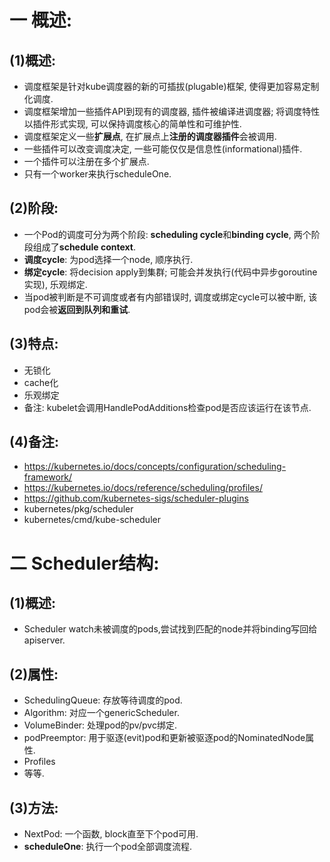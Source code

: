 # 一 概述:
## (1)概述:
- 调度框架是针对kube调度器的新的可插拔(plugable)框架, 使得更加容易定制化调度.
- 调度框架增加一些插件API到现有的调度器, 插件被编译进调度器; 将调度特性以插件形式实现, 可以保持调度核心的简单性和可维护性.
- 调度框架定义一些**扩展点**, 在扩展点上**注册的调度器插件**会被调用.
- 一些插件可以改变调度决定, 一些可能仅仅是信息性(informational)插件.
- 一个插件可以注册在多个扩展点.
- 只有一个worker来执行scheduleOne.

## (2)阶段:
- 一个Pod的调度可分为两个阶段: **scheduling cycle**和**binding cycle**, 两个阶段组成了**schedule context**.
- **调度cycle**: 为pod选择一个node, 顺序执行.
- **绑定cycle**: 将decision apply到集群; 可能会并发执行(代码中异步goroutine实现), 乐观绑定.
- 当pod被判断是不可调度或者有内部错误时, 调度或绑定cycle可以被中断, 该pod会被**返回到队列和重试**.

## (3)特点:
- 无锁化
- cache化
- 乐观绑定
- 备注: kubelet会调用HandlePodAdditions检查pod是否应该运行在该节点.

## (4)备注:
- https://kubernetes.io/docs/concepts/configuration/scheduling-framework/
- https://kubernetes.io/docs/reference/scheduling/profiles/
- https://github.com/kubernetes-sigs/scheduler-plugins
- kubernetes/pkg/scheduler
- kubernetes/cmd/kube-scheduler

# 二 Scheduler结构:
## (1)概述:
- Scheduler watch未被调度的pods,尝试找到匹配的node并将binding写回给apiserver.

## (2)属性:
- SchedulingQueue: 存放等待调度的pod.
- Algorithm: 对应一个genericScheduler.
- VolumeBinder: 处理pod的pv/pvc绑定.
- podPreemptor: 用于驱逐(evit)pod和更新被驱逐pod的NominatedNode属性.
- Profiles
- 等等.

## (3)方法:
- NextPod: 一个函数, block直至下个pod可用.
- **scheduleOne**: 执行一个pod全部调度流程.


